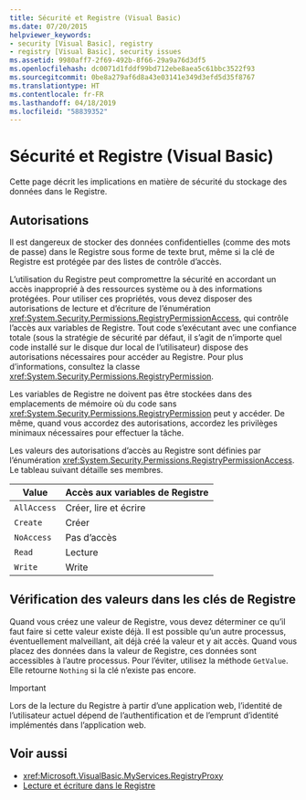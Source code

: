 ```yaml
---
title: Sécurité et Registre (Visual Basic)
ms.date: 07/20/2015
helpviewer_keywords:
- security [Visual Basic], registry
- registry [Visual Basic], security issues
ms.assetid: 9980aff7-2f69-492b-8f66-29a9a76d3df5
ms.openlocfilehash: dc0071d1fddf99bd712ebe8aea5c61bbc3522f93
ms.sourcegitcommit: 0be8a279af6d8a43e03141e349d3efd5d35f8767
ms.translationtype: HT
ms.contentlocale: fr-FR
ms.lasthandoff: 04/18/2019
ms.locfileid: "58839352"
---
```

# <a name="security-and-the-registry-visual-basic"></a>Sécurité et Registre (Visual Basic)
Cette page décrit les implications en matière de sécurité du stockage des données dans le Registre.  
  
## <a name="permissions"></a>Autorisations  
 Il est dangereux de stocker des données confidentielles (comme des mots de passe) dans le Registre sous forme de texte brut, même si la clé de Registre est protégée par des listes de contrôle d’accès.  
  
 L’utilisation du Registre peut compromettre la sécurité en accordant un accès inapproprié à des ressources système ou à des informations protégées. Pour utiliser ces propriétés, vous devez disposer des autorisations de lecture et d’écriture de l’énumération <xref:System.Security.Permissions.RegistryPermissionAccess>, qui contrôle l’accès aux variables de Registre. Tout code s’exécutant avec une confiance totale (sous la stratégie de sécurité par défaut, il s’agit de n’importe quel code installé sur le disque dur local de l’utilisateur) dispose des autorisations nécessaires pour accéder au Registre. Pour plus d’informations, consultez la classe <xref:System.Security.Permissions.RegistryPermission>.  
  
 Les variables de Registre ne doivent pas être stockées dans des emplacements de mémoire où du code sans <xref:System.Security.Permissions.RegistryPermission> peut y accéder. De même, quand vous accordez des autorisations, accordez les privilèges minimaux nécessaires pour effectuer la tâche.  
  
 Les valeurs des autorisations d’accès au Registre sont définies par l’énumération <xref:System.Security.Permissions.RegistryPermissionAccess>. Le tableau suivant détaille ses membres.  
  
|Value|Accès aux variables de Registre|  
|-----------|----------------------------------|  
|`AllAccess`|Créer, lire et écrire|  
|`Create`|Créer|  
|`NoAccess`|Pas d’accès|  
|`Read`|Lecture|  
|`Write`|Write|  
  
## <a name="checking-values-in-registry-keys"></a>Vérification des valeurs dans les clés de Registre  
 Quand vous créez une valeur de Registre, vous devez déterminer ce qu’il faut faire si cette valeur existe déjà. Il est possible qu’un autre processus, éventuellement malveillant, ait déjà créé la valeur et y ait accès. Quand vous placez des données dans la valeur de Registre, ces données sont accessibles à l’autre processus. Pour l’éviter, utilisez la méthode `GetValue`. Elle retourne `Nothing` si la clé n’existe pas encore.  
  
> [!IMPORTANT]
>  Lors de la lecture du Registre à partir d’une application web, l’identité de l’utilisateur actuel dépend de l’authentification et de l’emprunt d’identité implémentés dans l’application web.  
  
## <a name="see-also"></a>Voir aussi

- <xref:Microsoft.VisualBasic.MyServices.RegistryProxy>
- [Lecture et écriture dans le Registre](../../../../visual-basic/developing-apps/programming/computer-resources/reading-from-and-writing-to-the-registry.md)
